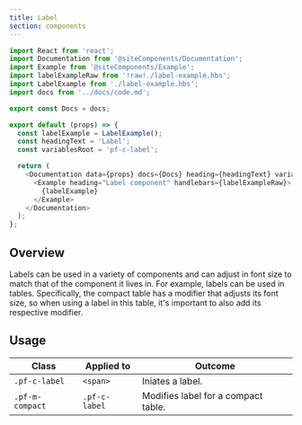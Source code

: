 ```yaml
---
title: Label
section: components
---
```

```js
import React from 'react';
import Documentation from '@siteComponents/Documentation';
import Example from '@siteComponents/Example';
import labelExampleRaw from '!raw!./label-example.hbs';
import LabelExample from './label-example.hbs';
import docs from '../docs/code.md';

export const Docs = docs;

export default (props) => {
  const labelExample = LabelExample();
  const headingText = 'Label';
  const variablesRoot = 'pf-c-label';

  return (
    <Documentation data={props} docs={Docs} heading={headingText} variablesRoot={variablesRoot}>
      <Example heading="Label component" handlebars={labelExampleRaw}>
        {labelExample}
      </Example>
    </Documentation>
  );
};
```

## Overview

Labels can be used in a variety of components and can adjust in font size to match that of the component it lives in. For example, labels can be used in tables. Specifically, the compact table has a modifier that adjusts its font size, so when using a label in this table, it's important to also add its respective modifier.

## Usage

| Class | Applied to | Outcome |
| -- | -- | -- |
| `.pf-c-label` | `<span>` | Iniates a label. |
| `.pf-m-compact` | `.pf-c-label` | Modifies label for a compact table. |